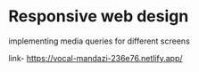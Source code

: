 # Responsive web design

implementing media queries for different screens

link- https://vocal-mandazi-236e76.netlify.app/


